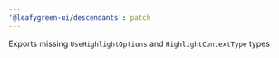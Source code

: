 ```yaml
---
'@leafygreen-ui/descendants': patch
---
```


Exports missing `UseHighlightOptions` and `HighlightContextType` types
